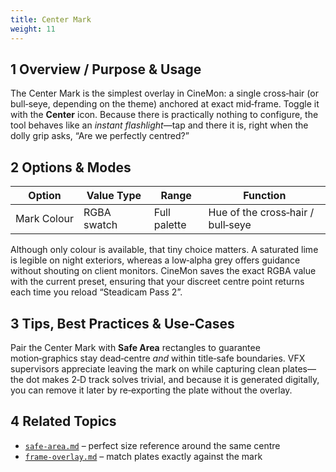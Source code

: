 ```yaml
---
title: Center Mark
weight: 11
---
```


## 1  Overview / Purpose & Usage
The Center Mark is the simplest overlay in CineMon: a single cross‑hair (or bull‑seye, depending on the theme) anchored at exact mid‑frame.  Toggle it with the **Center** icon.  Because there is practically nothing to configure, the tool behaves like an *instant flashlight*—tap and there it is, right when the dolly grip asks, “Are we perfectly centred?”

## 2  Options & Modes
| Option | Value Type | Range | Function |
|--------|-----------|-------|----------|
| Mark Colour | RGBA swatch | Full palette | Hue of the cross‑hair / bull‑seye |

Although only colour is available, that tiny choice matters.  A saturated lime is legible on night exteriors, whereas a low‑alpha grey offers guidance without shouting on client monitors.  CineMon saves the exact RGBA value with the current preset, ensuring that your discreet centre point returns each time you reload “Steadicam Pass 2”.

## 3  Tips, Best Practices & Use‑Cases
Pair the Center Mark with **Safe Area** rectangles to guarantee motion‑graphics stay dead‑centre *and* within title‑safe boundaries.  VFX supervisors appreciate leaving the mark on while capturing clean plates—the dot makes 2‑D track solves trivial, and because it is generated digitally, you can remove it later by re‑exporting the plate without the overlay.

## 4  Related Topics
* [`safe-area.md`](safe-area.md) – perfect size reference around the same centre  
* [`frame-overlay.md`](frame-overlay.md) – match plates exactly against the mark
